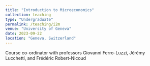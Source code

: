 ```yaml
---
title: "Introduction to Microeconomics"
collection: teaching
type: "Undergraduate"
permalink: /teaching/i2m
venue: "University of Geneva"
date: 2023-09-22
location: "Geneva, Switzerland"
---
```


Course co-ordinator with professors Giovanni Ferro-Luzzi, Jérémy Lucchetti, and Frédéric Robert-Nicoud
